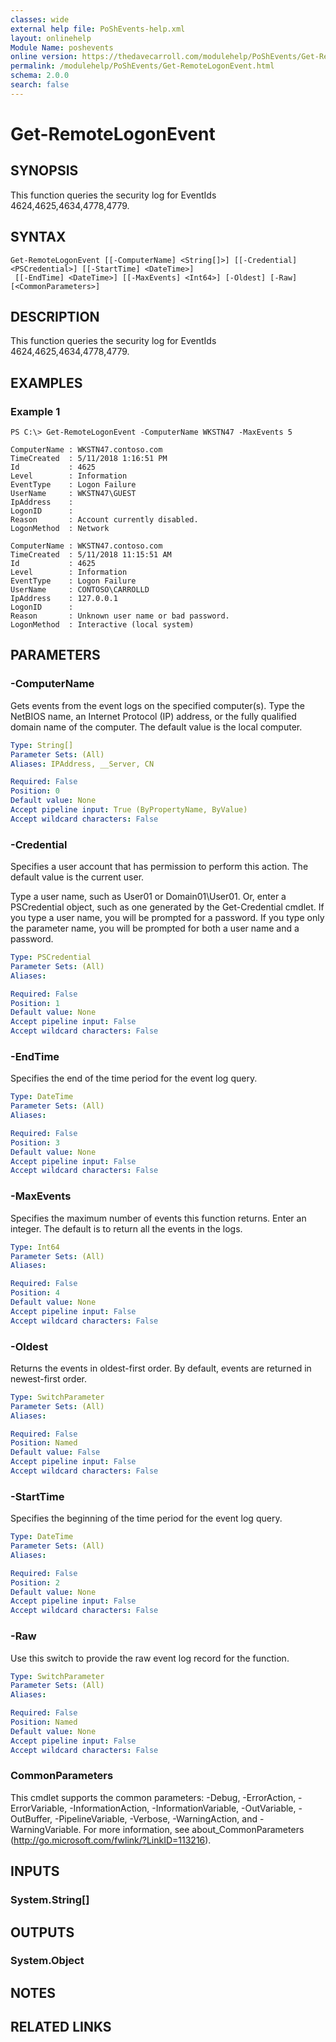 ```yaml
---
classes: wide
external help file: PoShEvents-help.xml
layout: onlinehelp
Module Name: poshevents
online version: https://thedavecarroll.com/modulehelp/PoShEvents/Get-RemoteLogonEvent.html
permalink: /modulehelp/PoShEvents/Get-RemoteLogonEvent.html
schema: 2.0.0
search: false
---
```


# Get-RemoteLogonEvent

## SYNOPSIS
This function queries the security log for EventIds 4624,4625,4634,4778,4779.

## SYNTAX

```
Get-RemoteLogonEvent [[-ComputerName] <String[]>] [[-Credential] <PSCredential>] [[-StartTime] <DateTime>]
 [[-EndTime] <DateTime>] [[-MaxEvents] <Int64>] [-Oldest] [-Raw] [<CommonParameters>]
```

## DESCRIPTION
This function queries the security log for EventIds 4624,4625,4634,4778,4779.

## EXAMPLES

### Example 1
```
PS C:\> Get-RemoteLogonEvent -ComputerName WKSTN47 -MaxEvents 5

ComputerName : WKSTN47.contoso.com
TimeCreated  : 5/11/2018 1:16:51 PM
Id           : 4625
Level        : Information
EventType    : Logon Failure
UserName     : WKSTN47\GUEST
IpAddress    :
LogonID      :
Reason       : Account currently disabled.
LogonMethod  : Network

ComputerName : WKSTN47.contoso.com
TimeCreated  : 5/11/2018 11:15:51 AM
Id           : 4625
Level        : Information
EventType    : Logon Failure
UserName     : CONTOSO\CARROLLD
IpAddress    : 127.0.0.1
LogonID      :
Reason       : Unknown user name or bad password.
LogonMethod  : Interactive (local system)
```

## PARAMETERS

### -ComputerName
Gets events from the event logs on the specified computer(s).
Type the NetBIOS name, an Internet Protocol (IP) address, or the fully qualified domain name of the computer.
The default value is the local computer.

```yaml
Type: String[]
Parameter Sets: (All)
Aliases: IPAddress, __Server, CN

Required: False
Position: 0
Default value: None
Accept pipeline input: True (ByPropertyName, ByValue)
Accept wildcard characters: False
```

### -Credential
Specifies a user account that has permission to perform this action.
The default value is the current user.

Type a user name, such as User01 or Domain01\User01.
Or, enter a PSCredential object, such as one generated by the Get-Credential cmdlet.
If you type a user name, you will be prompted for a password.
If you type only the parameter name, you will be prompted for both a user name and a password.

```yaml
Type: PSCredential
Parameter Sets: (All)
Aliases:

Required: False
Position: 1
Default value: None
Accept pipeline input: False
Accept wildcard characters: False
```

### -EndTime
Specifies the end of the time period for the event log query.

```yaml
Type: DateTime
Parameter Sets: (All)
Aliases:

Required: False
Position: 3
Default value: None
Accept pipeline input: False
Accept wildcard characters: False
```

### -MaxEvents
Specifies the maximum number of events this function returns.
Enter an integer.
The default is to return all the events in the logs.

```yaml
Type: Int64
Parameter Sets: (All)
Aliases:

Required: False
Position: 4
Default value: None
Accept pipeline input: False
Accept wildcard characters: False
```

### -Oldest
Returns the events in oldest-first order.
By default, events are returned in newest-first order.

```yaml
Type: SwitchParameter
Parameter Sets: (All)
Aliases:

Required: False
Position: Named
Default value: False
Accept pipeline input: False
Accept wildcard characters: False
```

### -StartTime
Specifies the beginning of the time period for the event log query.

```yaml
Type: DateTime
Parameter Sets: (All)
Aliases:

Required: False
Position: 2
Default value: None
Accept pipeline input: False
Accept wildcard characters: False
```

### -Raw
Use this switch to provide the raw event log record for the function.

```yaml
Type: SwitchParameter
Parameter Sets: (All)
Aliases:

Required: False
Position: Named
Default value: None
Accept pipeline input: False
Accept wildcard characters: False
```

### CommonParameters
This cmdlet supports the common parameters: -Debug, -ErrorAction, -ErrorVariable, -InformationAction, -InformationVariable, -OutVariable, -OutBuffer, -PipelineVariable, -Verbose, -WarningAction, and -WarningVariable. For more information, see about_CommonParameters (http://go.microsoft.com/fwlink/?LinkID=113216).

## INPUTS

### System.String[]

## OUTPUTS

### System.Object

## NOTES

## RELATED LINKS
